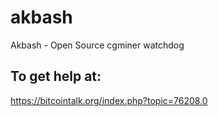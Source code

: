 akbash
======

Akbash - Open Source cgminer watchdog

To get help at:
---------------
https://bitcointalk.org/index.php?topic=76208.0

